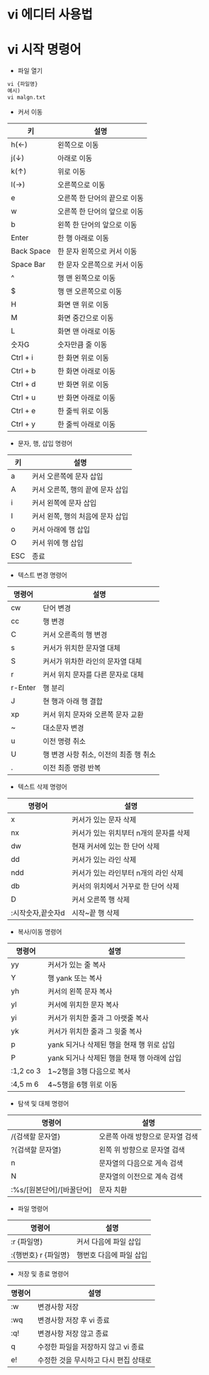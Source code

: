 # vi 에디터 사용법

# vi 시작 명령어

- 파일 열기

```markdown
vi {파일명}
예시)
vi malgn.txt
```

- 커서 이동

| 키 | 설명 |
| --- | --- |
| h(←) | 왼쪽으로 이동 |
| j(↓) | 아래로 이동 |
| k(↑) | 위로 이동 |
| l(→) | 오른쪽으로 이동 |
| e | 오른쪽 한 단어의 끝으로 이동 |
| w | 오른쪽 한 단어의 앞으로 이동 |
| b | 왼쪽 한 단어의 앞으로 이동 |
| Enter | 한 행 아래로 이동 |
| Back Space | 한 문자 왼쪽으로 커서 이동 |
| Space Bar | 한 문자 오른쪽으로 커서 이동 |
| ^ | 행 맨 왼쪽으로 이동 |
| $ | 행 맨 오른쪽으로 이동 |
| H | 화면 맨 위로 이동 |
| M | 화면 중간으로 이동 |
| L | 화면 맨 아래로 이동 |
| 숫자G | 숫자만큼 줄 이동 |
| Ctrl + i | 한 화면 위로 이동 |
| Ctrl + b | 한 화면 아래로 이동 |
| Ctrl + d | 반 화면 위로 이동 |
| Ctrl + u | 반 화면 아래로 이동 |
| Ctrl + e | 한 줄씩 위로 이동 |
| Ctrl + y | 한 줄씩 아래로 이동 |
- 문자, 행, 삽입 명령어

| 키 | 설명 |
| --- | --- |
| a | 커서 오른쪽에 문자 삽입 |
| A | 커서 오른쪽, 행의 끝에 문자 삽입 |
| i | 커서 왼쪽에 문자 삽입 |
| I | 커서 왼쪽, 행의 처음에 문자 삽입 |
| o | 커서 아래에 행 삽입 |
| O | 커서 위에 행 삽입 |
| ESC | 종료 |
- 텍스트 변경 명령어

| 명령어 | 설명 |
| --- | --- |
| cw | 단어 변경 |
| cc | 행 변경 |
| C | 커서 오른족의 행 변경 |
| s | 커서가 위치한 문자열 대체 |
| S | 커서가 위차한 라인의 문자열 대체 |
| r | 커서 위치 문자를 다른 문자로 대체 |
| r-Enter | 행 분리 |
| J | 현 행과 아래 행 결합 |
| xp | 커서 위치 문자와 오른쪽 문자 교환 |
| ~ | 대소문자 변경 |
| u | 이전 명령 취소 |
| U | 행 변경 사항 취소, 이전의 최종 행 취소 |
| . | 이전 최종 명령 반복 |
- 텍스트 삭제 명령어

| 명령어 | 설명 |
| --- | --- |
| x | 커서가 있는 문자 삭제 |
| nx | 커서가 있는 위치부터 n개의 문자를 삭제 |
| dw | 현재 커서에 있는 한 단어 삭제 |
| dd | 커서가 있는 라인 삭제 |
| ndd | 커서가 있는 라인부터 n개의 라인 삭제 |
| db | 커서의 위치에서 거꾸로 한 단어 삭제 |
| D | 커서 오른쪽 행 삭제 |
| :시작숫자,끝숫자d | 시작~끝 행 삭제 |
- 복사/이동 명령어

| 명령어 | 설명 |
| --- | --- |
| yy | 커서가 있는 줄 복사 |
| Y | 행 yank 또는 복사 |
| yh | 커서의 왼쪽 문자 복사 |
| yl | 커서에 위치한 문자 복사 |
| yi | 커서가 위치한 줄과 그 아랫줄 복사 |
| yk | 커서가 위치한 줄과 그 윗줄 복사 |
| p | yank 되거나 삭제된 행을 현재 행 위로 삽입 |
| P | yank 되거나 삭제된 행을 현재 행 아래에 삽입 |
| :1,2 co 3 | 1~2행을 3행 다음으로 복사 |
| :4,5 m 6 | 4~5행을 6행 위로 이동 |
- 탐색 및 대체 명령어

| 명령어 | 설명 |
| --- | --- |
| /{검색할 문자열} | 오른쪽 아래 방향으로 문자열 검색 |
| ?{검색할 문자열} | 왼쪽 위 방향으로 문자열 검색 |
| n | 문자열의 다음으로 게속 검색 |
| N | 문자열의 이전으로 계속 검색 |
| :%s/[원본단어]/[바꿀단어] | 문자 치환 |
- 파일 명령어

| 명령어 | 설명 |
| --- | --- |
| :r {파일명} | 커서 다음에 파일 삽입 |
| :{행번호} r {파일명} | 행번호 다음에 파일 삽입 |
- 저장 및 종료 명령어

| 명령어 | 설명 |
| --- | --- |
| :w | 변경사항 저장 |
| :wq | 변경사항 저장 후 vi 종료 |
| :q! | 변경사항 저장 않고 종료 |
| q | 수정한 파일을 저장하지 않고 vi 종료 |
| e! | 수정한 것을 무시하고 다시 편집 상태로 |

